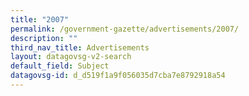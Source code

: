 ```yaml
---
title: "2007"
permalink: /government-gazette/advertisements/2007/
description: ""
third_nav_title: Advertisements
layout: datagovsg-v2-search
default_field: Subject
datagovsg-id: d_d519f1a9f056035d7cba7e8792918a54
---
```

